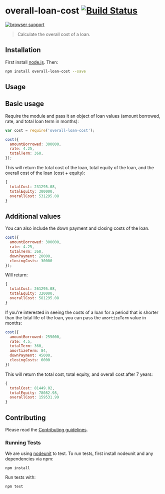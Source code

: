 # overall-loan-cost [![Build Status](https://secure.travis-ci.org/cfpb/overall-loan-cost.png?branch=master)](http://travis-ci.org/cfpb/overall-loan-cost)

[![browser support](https://ci.testling.com/cfpb/overall-loan-cost.png)
](https://ci.testling.com/cfpb/overall-loan-cost)

> Calculate the overall cost of a loan.

## Installation

First install [node.js](http://nodejs.org/). Then:

```sh
npm install overall-loan-cost --save
```

## Usage

## Basic usage

Require the module and pass it an object of loan values (amount borrowed, rate, and total loan term in months):

```javascript
var cost = require('overall-loan-cost');

cost({
  amountBorrowed: 300000,
  rate: 4.25,
  totalTerm: 360,
});
```

This will return the total cost of the loan, total equity of the loan, and the overall cost of the loan (cost + equity):

```javascript
{
  totalCost: 231295.08,
  totalEquity: 300000,
  overallCost: 531295.08
}
```

## Additional values

You can also include the down payment and closing costs of the loan.

```javascript
cost({
  amountBorrowed: 300000,
  rate: 4.25,
  totalTerm: 360,
  downPayment: 20000,
  closingCosts: 30000
});
```

Will return:

```javascript
{
  totalCost: 261295.08,
  totalEquity: 320000,
  overallCost: 581295.08
}
```

If you're interested in seeing the costs of a loan for a period that is shorter than the total life of the loan, you can pass the `amortizeTerm` value in months:

```javascript
cost({
  amountBorrowed: 255000,
  rate: 4.5,
  totalTerm: 360,
  amortizeTerm: 84,
  downPayment: 45000,
  closingCosts: 6000
})
```

This will return the total cost, total equity, and overall cost after 7 years:

```javascript
{
  totalCost: 81449.02,
  totalEquity: 78082.98,
  overallCost: 159531.99
}
```

## Contributing

Please read the [Contributing guidelines](CONTRIBUTING.md).

### Running Tests

We are using [nodeunit](https://github.com/caolan/nodeunit) to test. To run tests, first install nodeunit and any dependencies via npm:

```
npm install
```

Run tests with:

```
npm test
```
